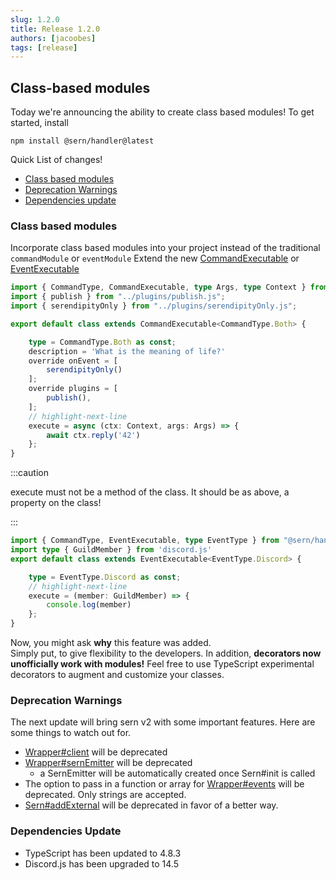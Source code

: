 ```yaml
---
slug: 1.2.0
title: Release 1.2.0
authors: [jacoobes]
tags: [release]
---
```


## Class-based modules

Today we're announcing the ability to create class based modules!
To get started, install
```
npm install @sern/handler@latest
```

Quick List of changes!
- [Class based modules](#class-based-modules)
- [Deprecation Warnings](#deprecation-warnings)
- [Dependencies update](#dependencies-update)



### Class based modules
Incorporate class based modules into your project instead of the traditional `commandModule` or `eventModule`
Extend the new [CommandExecutable](docs/api/classes/CommandExecutable) or [EventExecutable](docs/api/classes/EventExecutable)
```ts title="commands/meaning-of-life.ts"
import { CommandType, CommandExecutable, type Args, type Context } from "@sern/handler";
import { publish } from "../plugins/publish.js";
import { serendipityOnly } from "../plugins/serendipityOnly.js";

export default class extends CommandExecutable<CommandType.Both> {

    type = CommandType.Both as const;
    description = 'What is the meaning of life?'
    override onEvent = [
        serendipityOnly()
    ];
    override plugins = [
        publish(),
    ];
    // highlight-next-line
    execute = async (ctx: Context, args: Args) => {
        await ctx.reply('42')
    };
}
```
:::caution

execute must not be a method of the class. It should be as above, a property on the class!

:::

```ts title="commands/guildMemberAdd.ts"
import { CommandType, EventExecutable, type EventType } from "@sern/handler";
import type { GuildMember } from 'discord.js'
export default class extends EventExecutable<EventType.Discord> {

    type = EventType.Discord as const;
    // highlight-next-line
    execute = (member: GuildMember) => {
        console.log(member)
    };
}
```
Now, you might ask **why** this feature was added. <br /> Simply put, to give flexibility to the developers.
In addition, **decorators now unofficially work with modules!**
Feel free to use TypeScript experimental decorators to augment and customize your classes.  

### Deprecation Warnings
The next update will bring sern v2 with some important features. Here are some things to watch out for.

- [Wrapper#client](docs/api/interfaces/Wrapper) will be deprecated
- [Wrapper#sernEmitter](docs/api/interfaces/Wrapper) will be deprecated
  - a SernEmitter will be automatically created once Sern#init is called
- The option to pass in a function or array for [Wrapper#events](docs/api/interfaces/Wrapper) will be deprecated. Only strings are accepted.
- [Sern#addExternal](docs/api/classes/SernEmitter) will be deprecated in favor of a better way.

### Dependencies Update
- TypeScript has been updated to 4.8.3
- Discord.js has been upgraded to 14.5